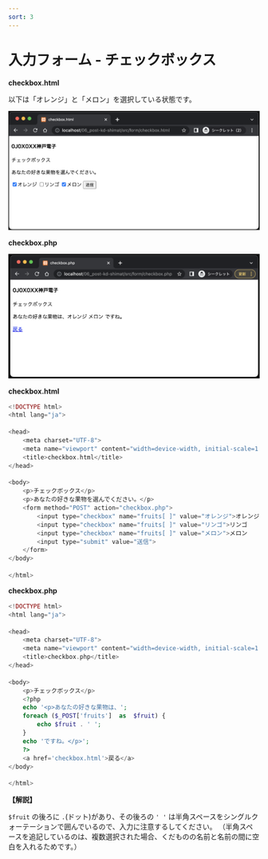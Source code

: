 ```yaml
---
sort: 3
---
```

# 入力フォーム - チェックボックス

**checkbox.html**

以下は「オレンジ」と「メロン」を選択している状態です。

![](./images/checkbox_html_display.png)

**checkbox.php**

![](./images/checkbox_php_display.png)

**checkbox.html**

```php
<!DOCTYPE html>
<html lang="ja">

<head>
    <meta charset="UTF-8">
    <meta name="viewport" content="width=device-width, initial-scale=1.0">
    <title>checkbox.html</title>
</head>

<body>
    <p>チェックボックス</p>
    <p>あなたの好きな果物を選んでください。</p>
    <form method="POST" action="checkbox.php">
        <input type="checkbox" name="fruits[ ]" value="オレンジ">オレンジ
        <input type="checkbox" name="fruits[ ]" value="リンゴ">リンゴ
        <input type="checkbox" name="fruits[ ]" value="メロン">メロン
        <input type="submit" value="送信">
    </form>
</body>

</html>
```

**checkbox.php**

```php
<!DOCTYPE html>
<html lang="ja">

<head>
    <meta charset="UTF-8">
    <meta name="viewport" content="width=device-width, initial-scale=1.0">
    <title>checkbox.php</title>
</head>

<body>
    <p>チェックボックス</p>
    <?php
    echo '<p>あなたの好きな果物は、';
    foreach ($_POST['fruits']  as  $fruit) {
        echo $fruit . ' ';
    }
    echo 'ですね。</p>';
    ?>
    <a href='checkbox.html'>戻る</a>
</body>

</html>
```

**【解説】**

`$fruit` の後ろに  `.`(ドット)があり、その後ろの `' '` は半角スペースをシングルクォーテーションで囲んでいるので、入力に注意するしてください。
（半角スペースを追記しているのは、複数選択された場合、くだものの名前と名前の間に空白を入れるためです。）
